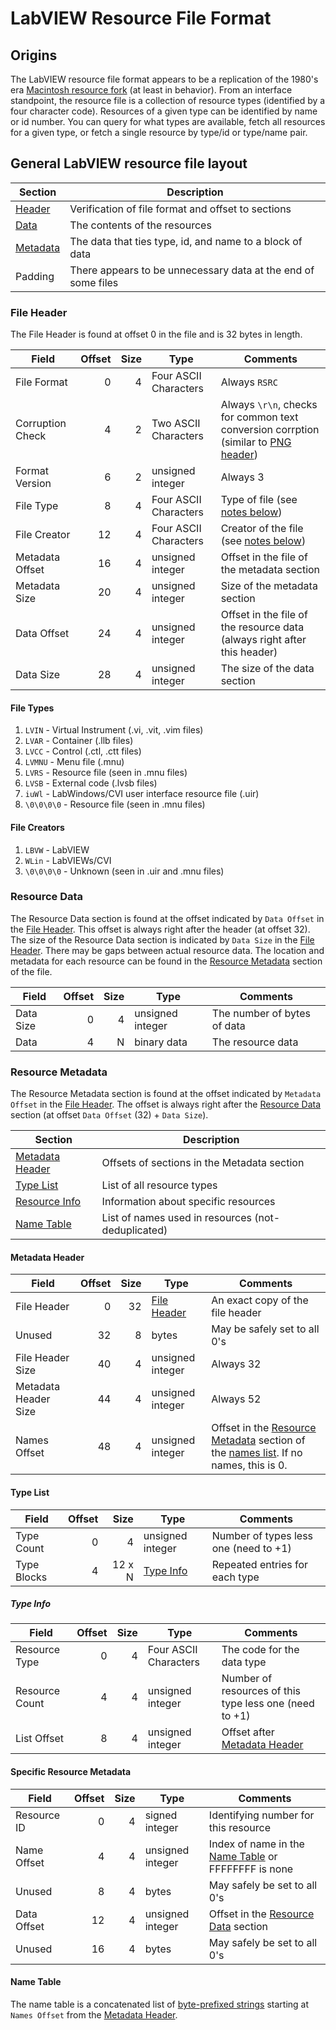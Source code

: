 # LabVIEW Resource File Format

## Origins

The LabVIEW resource file format appears to be a replication of the 1980's era [Macintosh resource fork](https://formats.kaitai.io/resource_fork/resource_fork.svg) (at least in behavior). 
From an interface standpoint, the resource file is a collection of resource types (identified by a four character code).
Resources of a given type can be identified by name or id number.
You can query for what types are available, fetch all resources for a given type, or fetch a single resource by type/id or type/name pair.


## General LabVIEW resource file layout

| Section | Description                                                   |
|---------|---------------------------------------------------------------|
| [Header](#file-header)  | Verification of file format and offset to sections            |
| [Data](#resource-data)    | The contents of the resources                                 |
| [Metadata](#resource-metadata) | The data that ties type, id, and name to a block of data      |
| Padding | There appears to be unnecessary data at the end of some files |


### File Header

The File Header is found at offset 0 in the file and is 32 bytes in length.

| Field            | Offset | Size | Type                  | Comments |
|------------------|-------:|-----:|-----------------------|----------|
| File Format      | 0      | 4    | Four ASCII Characters | Always `RSRC` |
| Corruption Check | 4      | 2    | Two ASCII Characters  | Always `\r\n`, checks for common text conversion corrption (similar to [PNG header](http://www.libpng.org/pub/png/spec/1.2/PNG-Rationale.html#R.PNG-file-signature)) |
| Format Version   | 6      | 2    | unsigned integer      | Always 3 |
| File Type        | 8      | 4    | Four ASCII Characters | Type of file (see [notes below](#file-types)) |
| File Creator     | 12     | 4    | Four ASCII Characters | Creator of the file (see [notes below](#file-creators)) |
| Metadata Offset  | 16     | 4    | unsigned integer      | Offset in the file of the metadata section |
| Metadata Size    | 20     | 4    | unsigned integer      | Size of the metadata section |
| Data Offset      | 24     | 4    | unsigned integer      | Offset in the file of the resource data (always right after this header) |
| Data Size        | 28     | 4    | unsigned integer      | The size of the data section |


#### File Types

1. `LVIN` - Virtual Instrument (.vi, .vit, .vim files)
2. `LVAR` - Container (.llb files)
3. `LVCC` - Control (.ctl, .ctt files)
4. `LVMNU` - Menu file (.mnu)
5. `LVRS` - Resource file (seen in .mnu files)
6. `LVSB` - External code (.lvsb files)
7. `iuWl` - LabWindows/CVI user interface resource file (.uir)
8. `\0\0\0\0` - Resource file (seen in .mnu files)


#### File Creators

1. `LBVW` - LabVIEW
2. `WLin` - LabVIEWs/CVI
3. `\0\0\0\0` - Unknown (seen in .uir and .mnu files)


### Resource Data

The Resource Data section is found at the offset indicated by `Data Offset` in the [File Header](#file-header).
This offset is always right after the header (at offset 32).
The size of the Resource Data section is indicated by `Data Size` in the [File Header](#file-header).
There may be gaps between actual resource data.
The location and metadata for each resource can be found in the [Resource Metadata](#resource-metadata) section of the file.

| Field            | Offset | Size | Type                  | Comments                    |
|------------------|-------:|-----:|-----------------------|-----------------------------|
| Data Size        | 0      | 4    | unsigned integer      | The number of bytes of data |
| Data             | 4      | N    | binary data           | The resource data           |


### Resource Metadata

The Resource Metadata section is found at the offset indicated by `Metadata Offset` in the [File Header](#file-header).
The offset is always right after the [Resource Data](#resource-data) section (at offset `Data Offset` (32) + `Data Size`).

| Section                                      | Description                                                   |
|----------------------------------------------|---------------------------------------------------------------|
| [Metadata Header](#metadata-header)          | Offsets of sections in the Metadata section                   |
| [Type List](#type-list)                      | List of all resource types                                    |
| [Resource Info](#specific-resource-metadata) | Information about specific resources                          |
| [Name Table](#name-table)                    | List of names used in resources (not-deduplicated)            |


#### Metadata Header

| Field                | Offset | Size | Type                        | Comments                         |
|----------------------|-------:|-----:|-----------------------------|----------------------------------|
| File Header          | 0      | 32   | [File Header](#file-header) | An exact copy of the file header |
| Unused               | 32     | 8    | bytes                       | May be safely set to all 0's     |
| File Header Size     | 40     | 4    | unsigned integer            | Always 32                        |
| Metadata Header Size | 44     | 4    | unsigned integer            | Always 52                        |
| Names Offset         | 48     | 4    | unsigned integer            | Offset in the [Resource Metadata](#resource-metadata) section of the [names list](#name-table). If no names, this is 0. |


#### Type List

| Field                | Offset | Size   | Type                    | Comments                              |
|----------------------|-------:|-------:|-------------------------|---------------------------------------|
| Type Count           | 0      | 4      | unsigned integer        | Number of types less one (need to +1) |
| Type Blocks          | 4      | 12 x N | [Type Info](#type-info) | Repeated entries for each type        |

##### Type Info

| Field                | Offset | Size   | Type                  | Comments                                               |
|----------------------|-------:|-------:|-----------------------|--------------------------------------------------------|
| Resource Type        | 0      | 4      | Four ASCII Characters | The code for the data type                             |
| Resource Count       | 4      | 4      | unsigned integer      | Number of resources of this type less one (need to +1) |
| List Offset          | 8      | 4      | unsigned integer      | Offset after [Metadata Header](#metadata-header)       |


#### Specific Resource Metadata

| Field                | Offset | Size   | Type                  | Comments                                                           |
|----------------------|-------:|-------:|-----------------------|--------------------------------------------------------------------|
| Resource ID          | 0      | 4      | signed integer        | Identifying number for this resource                               |
| Name Offset          | 4      | 4      | unsigned integer      | Index of name in the [Name Table](#name-table) or FFFFFFFF is none |
| Unused               | 8      | 4      | bytes                 | May safely be set to all 0's                                       |
| Data Offset          | 12     | 4      | unsigned integer      | Offset in the [Resource Data](#resource-data) section              |
| Unused               | 16     | 4      | bytes                 | May safely be set to all 0's                                       |

#### Name Table

The name table is a concatenated list of [byte-prefixed strings](data_types.md#byte-prefixed-string) starting at `Names Offset` from the [Metadata Header](#metadata-header).
